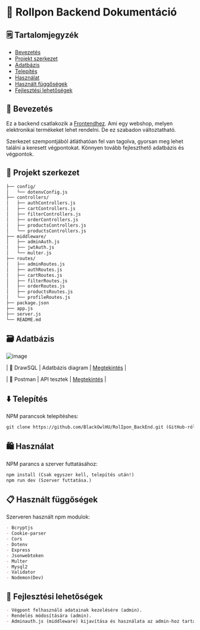 # 📒 RolIpon Backend Dokumentáció

## 🗒️ Tartalomjegyzék
- [Bevezetés](#bevezetés)
- [Projekt szerkezet](#projekt-szerkezet)
- [Adatbázis](#adatbazis)
- [Telepítés](#telepites)
- [Használat](#hasznalat)
- [Használt függőségek](#használt-függőségek)
- [Fejlesztési lehetőségek](#fejlesztési-lehetőségek)

## 🏪 Bevezetés

Ez a backend csatlakozik a [Frontendhez](https://github.com/BlackOwlHU/RolIpon_FrontEnd). 
Ami egy webshop, melyen elektronikai termékeket lehet rendelni. De ez szabadon változtatható.

Szerkezet szempontjából átláthatóan fel van tagolva, gyorsan meg lehet találni a keresett végpontokat.
Könnyen tovább fejleszthető adatbázis és végpontok.

## 📁 Projekt szerkezet

```markdown
├── config/
│   └── dotenvConfig.js
├── controllers/
│   ├── authControllers.js
│   ├── cartControllers.js
│   ├── filterControllers.js
│   ├── orderControllers.js
│   ├── productsControllers.js
│   └── productsControllers.js
├── middleware/
│   ├── adminAuth.js
│   ├── jwtAuth.js
│   └── multer.js
├── routes/
│   ├── adminRoutes.js
│   ├── authRoutes.js
│   ├── cartRoutes.js
│   ├── filterRoutes.js
│   ├── orderRoutes.js
│   ├── productsRoutes.js
│   └── profileRoutes.js
├── package.json
├── app.js
├── server.js
└── README.md
```

## 🗃️ Adatbázis
![image](https://github.com/user-attachments/assets/a193d3a4-a52e-4836-97e5-0cbf48a3a471)

| 💄️ DrawSQL | Adatbázis diagram | [Megtekintés](https://drawsql.app/teams/blackowlhu/diagrams/rolipon) |

| 🧪 Postman | API tesztek | [Megtekintés](https://gold-equinox-349152.postman.co/workspace/RolIpon~16d80b71-9fbc-4792-b4ea-144853d3a13b/collection/39908184-e15c1e2d-c0ea-4bd9-8926-adb44815972e?action=share&creator=39908184) |

## ⬇️ Telepítés

NPM parancsok telepítéshes:

```markdown
git clone https://github.com/BlackOwlHU/RolIpon_BackEnd.git (GitHub-ról letöltés)
```

## 🛍️ Használat

NPM parancs a szerver futtatásához:
```markdown
npm install (Csak egyszer kell, telepítés után!)
npm run dev (Szerver futtatása.)
```

## 📋 Használt függőségek
Szerveren használt npm modulok:
```markdown
- Bcryptjs
- Cookie-parser
- Cors
- Dotenv
- Express
- Jsonwebtoken
- Multer
- Mysql2
- Validator
- Nodemon(Dev)
```
## 📇 Fejlesztési lehetőségek

```markdown
- Végpont felhasználó adatainak kezelésére (admin).
- Rendelés módosítására (admin).
- Adminauth.js (middleware) kijavítása és használata az admin-hoz tartazó végpontokhoz.
```
